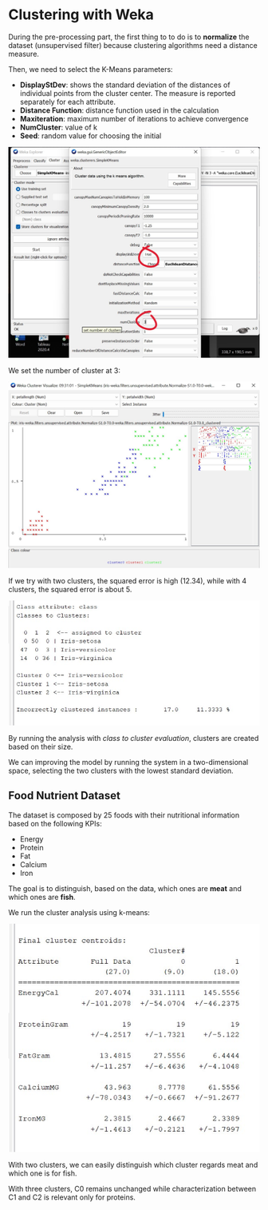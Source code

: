 # Clustering with Weka

During the pre-processing part, the first thing to to do is to **normalize** the dataset (unsupervised filter) because clustering algorithms need a distance measure.

Then, we need to select the K-Means parameters:

- **DisplayStDev**: shows the standard deviation of the distances of individual points from the cluster center. The measure is reported separately for each attribute.
- **Distance Function**: distance function used in the calculation
- **Maxiteration**: maximum number of iterations to achieve convergence
- **NumCluster**: value of k
- **Seed**: random value for choosing the initial

![](clust-weka.jpg)

We set the number of cluster at 3:

![](plot.jpg)

If we try with two clusters, the squared error is high (12.34), while with 4 clusters, the squared error is about 5.

![](class.jpg)

By running the analysis with *class to cluster evaluation*, clusters are created based on their size.

We can improving the model by running the system in a two-dimensional space, selecting the two clusters with the lowest standard deviation.

## Food Nutrient Dataset

The dataset is composed by 25 foods with their nutritional information based on the following KPIs:

- Energy
- Protein
- Fat
- Calcium
- Iron

The goal is to distinguish, based on the data, which ones are **meat** and which ones are **fish**.

We run the cluster analysis using k-means:

![](food1.jpg)

 With two clusters, we can easily distinguish which cluster regards meat and which one is for fish.

 With three clusters, C0 remains unchanged while characterization between C1 and C2 is relevant only for proteins.

 




